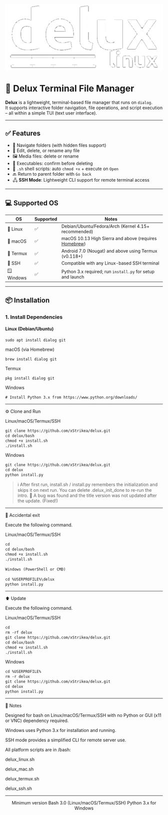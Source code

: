 <p align="center">
  <img src="image/logo.png" alt="logo"/>
</p>

# 🧾 Delux Terminal File Manager

**Delux** is a lightweight, terminal-based file manager that runs on `dialog`.  
It supports interactive folder navigation, file operations, and script execution – all within a simple TUI (text user interface).

---

## ✅ Features

- 📁 Navigate folders (with hidden files support)
- 📝 Edit, delete, or rename any file
- 🖼️ Media files: delete or rename
- 🧨 Executables: confirm before deleting
- 🐚 `.sh` shell scripts: auto `chmod +x` + execute on `Open`
- 🔙 Return to parent folder with `Go back`
- 🖧 **SSH Mode**: Lightweight CLI support for remote terminal access

---

## 💻 Supported OS

| OS         | Supported | Notes                                                                 |
|------------|-----------|-----------------------------------------------------------------------|
| 🐧 Linux    | ✅         | Debian/Ubuntu/Fedora/Arch (Kernel 4.15+ recommended)                 |
| 🍎 macOS    | ✅         | macOS 10.13 High Sierra and above (requires [Homebrew](https://brew.sh/)) |
| 📱 Termux   | ✅         | Android 7.0 (Nougat) and above using Termux (v0.118+)               |
| 🔐 SSH      | ✅         | Compatible with any Linux-based SSH terminal                        |
| 🪟 Windows  | ✅         | Python 3.x required; run `install.py` for setup and launch         |

---

## 📦 Installation

### 1. Install Dependencies

#### Linux (Debian/Ubuntu)
```
sudo apt install dialog git
```
macOS (via Homebrew)
```
brew install dialog git
```
Termux
```
pkg install dialog git
```
Windows
```
# Install Python 3.x from https://www.python.org/downloads/
```

---

⚙️ Clone and Run

Linux/macOS/Termux/SSH
```
git clone https://github.com/xStrikea/delux.git
cd delux/bash
chmod +x install.sh
./install.sh
```
Windows
```
git clone https://github.com/xStrikea/delux.git
cd delux
python install.py
```
> ℹ️ After first run, install.sh / install.py remembers the initialization and skips it on next run.
You can delete .delux_init_done to re-run the intro.
🔧 A bug was found and the title version was not updated after the update. (Fixed!)




---

🔄 Accidental exit

Execute the following command.

Linux/macOS/Termux/SSH
```
cd
cd delux/bash
chmod +x install.sh
./install.sh

Windows (PowerShell or CMD)

cd %USERPROFILE%\delux
python install.py
```

---

⬆️ Update

Execute the following command.

Linux/macOS/Termux/SSH
```
cd
rm -rf delux
git clone https://github.com/xStrikea/delux.git
cd delux/bash
chmod +x install.sh
./install.sh
```
Windows
```
cd %USERPROFILE%
rm -r delux
git clone https://github.com/xStrikea/delux.git
cd delux
python install.py

```
---

🧠 Notes

Designed for bash on Linux/macOS/Termux/SSH with no Python or GUI (x11 or VNC) dependency required.

Windows uses Python 3.x for installation and running.

SSH mode provides a simplified CLI for remote server use.

All platform scripts are in /bash:

delux_linux.sh

delux_mac.sh

delux_termux.sh

delux_ssh.sh



---

<p align="center">
Minimum version Bash 3.0 (Linux/macOS/Termux/SSH)  
Python 3.x for Windows
</p>